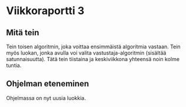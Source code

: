 # Viikkoraportti 3

## Mitä tein
Tein toisen algoritmin, joka voittaa ensimmäistä algoritmia vastaan. Tein myös luokan, jonka avulla voi valita vastustaja-algoritmin (sisältää satunnaisuutta). Tätä tein tiistaina ja keskiviikkona yhteensä noin kolme tuntia.

## Ohjelman eteneminen
Ohjelmassa on nyt uusia luokkia.
